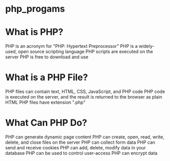 # php_progams

# What is PHP?
PHP is an acronym for "PHP: Hypertext Preprocessor"
PHP is a widely-used, open source scripting language
PHP scripts are executed on the server
PHP is free to download and use

# What is a PHP File?
PHP files can contain text, HTML, CSS, JavaScript, and PHP code
PHP code is executed on the server, and the result is returned to the browser as plain HTML
PHP files have extension ".php"

# What Can PHP Do?
PHP can generate dynamic page content
PHP can create, open, read, write, delete, and close files on the server
PHP can collect form data
PHP can send and receive cookies
PHP can add, delete, modify data in your database
PHP can be used to control user-access
PHP can encrypt data

